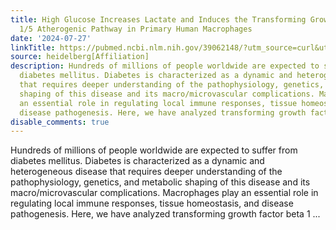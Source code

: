 ```yaml
---
title: High Glucose Increases Lactate and Induces the Transforming Growth Factor Beta-Smad
  1/5 Atherogenic Pathway in Primary Human Macrophages
date: '2024-07-27'
linkTitle: https://pubmed.ncbi.nlm.nih.gov/39062148/?utm_source=curl&utm_medium=rss&utm_campaign=pubmed-2&utm_content=1FakS-2QOkCT8HsMOQP1bCRQ4YzyumYOmxmF0moLsQ3dFB1E9V&fc=20220326224207&ff=20240727183108&v=2.18.0.post9+e462414
source: heidelberg[Affiliation]
description: Hundreds of millions of people worldwide are expected to suffer from
  diabetes mellitus. Diabetes is characterized as a dynamic and heterogeneous disease
  that requires deeper understanding of the pathophysiology, genetics, and metabolic
  shaping of this disease and its macro/microvascular complications. Macrophages play
  an essential role in regulating local immune responses, tissue homeostasis, and
  disease pathogenesis. Here, we have analyzed transforming growth factor beta 1 ...
disable_comments: true
---
```

Hundreds of millions of people worldwide are expected to suffer from diabetes mellitus. Diabetes is characterized as a dynamic and heterogeneous disease that requires deeper understanding of the pathophysiology, genetics, and metabolic shaping of this disease and its macro/microvascular complications. Macrophages play an essential role in regulating local immune responses, tissue homeostasis, and disease pathogenesis. Here, we have analyzed transforming growth factor beta 1 ...